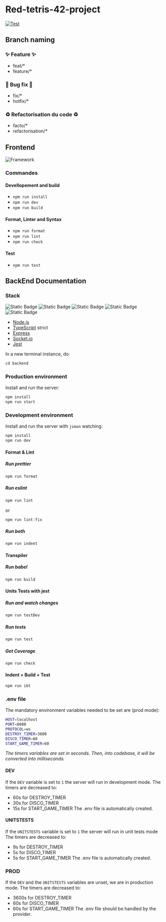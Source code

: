 # Red-tetris-42-project

[![Test](https://github.com/louchebem06/red-tetris-42-project/actions/workflows/main.yaml/badge.svg?branch=main)](https://github.com/louchebem06/red-tetris-42-project/actions/workflows/main.yaml)

## Branch naming

### ✨ Feature ✨

- feat/\*
- feature/\*

### 🐛 Bug fix 🐛

- fix/\*
- hotfix/\*

### ♻️ Refactorisation du code ♻️

- facto/\*
- refactorisation/\*

## Frontend

![Framework](https://img.shields.io/badge/svelteKit-%23f1413d.svg?style=for-the-badge&logo=svelte&logoColor=white)

### Commandes

#### Devellopement and build

- `npm run install`
- `npm run dev`
- `npm run build`

#### Format, Linter and Syntax

- `npm run format`
- `npm run lint`
- `npm run check`

#### Test

- `npm run test`

## BackEnd Documentation

### Stack

![Static Badge](https://img.shields.io/badge/Node.js-339933?style=for-the-badge&logo=nodedotjs&logoColor=white)
![Static Badge](https://img.shields.io/badge/TypeScript-3178c6?style=for-the-badge&logo=typescript&logoColor=white)
![Static Badge](https://img.shields.io/badge/Express.js-black?style=for-the-badge&logo=express&logoColor=white)
![Static Badge](https://img.shields.io/badge/Socket.io-010101?style=for-the-badge&logo=socketdotio&logoColor=white)
![Static Badge](https://img.shields.io/badge/Jest-C21325?style=for-the-badge&logo=jest&logoColor=white)

- [Node.js](https://nodejs.org/fr)
- [TypeScript](https://www.typescriptlang.org/) strict
- [Express](https://expressjs.com/)
- [Socket.io](https://socket.io/fr/)
- [Jest](https://jestjs.io/)

In a new terminal instance, do:

```js
cd backend
```

### Production environment

Install and run the server:

```js
npm install
npm run start
```

### Development environment

Install and run the server with `jsmon` watching:

```js
npm install
npm run dev
```

#### Format & Lint

##### Run prettier

```js
npm run format
```

##### Run eslint

```js
npm run lint
```

or

```js
npm run lint:fix
```

##### Run both

```js
npm run indent
```

#### Transpiler

##### Run babel

```js
npm run build
```

#### Units Tests with jest

##### Run and watch changes

```js
npm run testDev
```

##### Run tests

```js
npm run test
```

##### Get Coverage

```js
npm run check
```

#### Indent + Build + Test

```js
npm run ibt
```

### .env file

The mandatory environment variables needed to be set are (prod mode):

```sh
HOST=localhost
PORT=8080
PROTOCOL=ws
DESTROY_TIMER=3600
DISCO_TIMER=60
START_GAME_TIMER=60
```

_The timers variables are set in seconds. Then, into codebase, it will be converted into milliseconds._

#### DEV

If the `DEV` variable is set to `1` the server will run in development mode.
The timers are decreased to:

- 60s for DESTROY_TIMER
- 30s for DISCO_TIMER
- 15s for START_GAME_TIMER
  The .env file is automatically created.

#### UNITSTESTS

If the `UNITSTESTS` variable is set to `1` the server will run in unit tests mode
The timers are decreased to:

- 9s for DESTROY_TIMER
- 5s for DISCO_TIMER
- 5s for START_GAME_TIMER
  The .env file is automatically created.

### PROD

If the `DEV` and the `UNITSTESTS` variables are unset, we are in production mode.
The timers are decreased to:

- 3600s for DESTROY_TIMER
- 60s for DISCO_TIMER
- 60s for START_GAME_TIMER
  The .env file should be handled by the provider.
